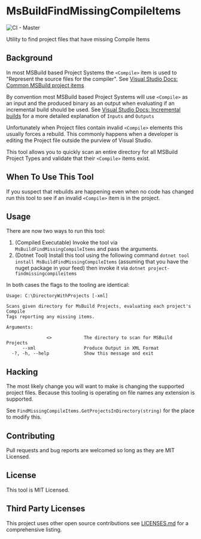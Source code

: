# MsBuildFindMissingCompileItems
![CI - Master](https://github.com/aolszowka/MsBuildFindMissingCompileItems/workflows/CI/badge.svg?branch=master)

Utility to find project files that have missing Compile Items

## Background
In most MSBuild based Project Systems the  `<Compile>` item is used to "Represent the source files for the compiler". See [Visual Studio Docs: Common MSBuild project items](https://docs.microsoft.com/en-ie/visualstudio/msbuild/common-msbuild-project-items?view=vs-2019#compile)

By convention most MSBuild based Project Systems will use `<Compile>` as an input and the produced binary as an output when evaluating if an incremental build should be used. See [Visual Studio Docs: Incremental builds](https://docs.microsoft.com/en-ie/visualstudio/msbuild/incremental-builds?view=vs-2019) for a more detailed explanation of `Inputs` and `Outputs`

Unfortunately when Project files contain invalid `<Compile>` elements this usually forces a rebuild. This commonly happens when a developer is editing the Project file outside the purview of Visual Studio.

This tool allows you to quickly scan an entire directory for all MSBuild Project Types and validate that their `<Compile>` items exist.

## When To Use This Tool
If you suspect that rebuilds are happening even when no code has changed run this tool to see if an invalid `<Compile>` item is in the project.

## Usage
There are now two ways to run this tool:

1. (Compiled Executable) Invoke the tool via `MsBuildFindMissingCompileItems` and pass the arguments.
2. (Dotnet Tool) Install this tool using the following command `dotnet tool install MsBuildFindMissingCompileItems` (assuming that you have the nuget package in your feed) then invoke it via `dotnet project-findmissingcompileitems`

In both cases the flags to the tooling are identical:

```
Usage: C:\DirectoryWithProjects [-xml]

Scans given directory for MsBuild Projects, evaluating each project's Compile
Tags reporting any missing items.

Arguments:

               <>            The directory to scan for MSBuild Projects
      --xml                  Produce Output in XML Format
  -?, -h, --help             Show this message and exit
```

## Hacking
The most likely change you will want to make is changing the supported project files. Because this tooling is operating on file names any extension is supported.

See `FindMissingCompileItems.GetProjectsInDirectory(string)` for the place to modify this.

## Contributing
Pull requests and bug reports are welcomed so long as they are MIT Licensed.

## License
This tool is MIT Licensed.

## Third Party Licenses
This project uses other open source contributions see [LICENSES.md](LICENSES.md) for a comprehensive listing.
